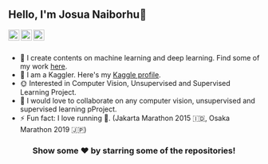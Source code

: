 ## Hello, I'm Josua Naiborhu👋

<a href="https://twitter.com/naiborhu_josua">
  <img align="left" alt="josua naiborhu's Twitter" width="22px" src="https://cdn.jsdelivr.net/npm/simple-icons@v3/icons/twitter.svg" />
</a>
<a href="https://www.linkedin.com/in/josuanaiborhu/">
  <img align="left" alt="Thakur's Linkdein" width="22px" src="https://cdn.jsdelivr.net/npm/simple-icons@v3/icons/linkedin.svg" />
</a>
<a href="https://github.com/naiborhujosua">
  <img align="left" alt="Josua's Github" width="22px" src="https://cdn.jsdelivr.net/npm/simple-icons@v3/icons/github.svg" />
</a>

<br/>
<br/>

- 🌱 I create contents on machine learning and deep learning. Find some of my work [here](https://naiborhujosua.medium.com/).
- 🌻 I am a Kaggler. Here's my [Kaggle profile](https://www.kaggle.com/naiborhujosua).
-  :sun_with_face: Interested in Computer Vision, Unsupervised and Supervised Learning Project.
- 👯 I would love to collaborate on any computer vision, unsupervised and supervised learning pProject.
- ⚡ Fun fact: I love running :running:. (Jakarta Marathon 2015 	:indonesia:, Osaka Marathon 2019 :jp:)


<div align="center">

### Show some ❤️ by starring some of the repositories!

</div>


